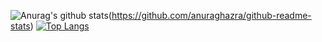 ![Anurag's github stats](https://github-readme-stats.vercel.app/api?username=ever-want&show_icons=true&theme=gruvbox)(https://github.com/anuraghazra/github-readme-stats)
[![Top Langs](https://github-readme-stats.vercel.app/api/top-langs/?username=ever-want&layout=compact)](https://github.com/anuraghazra/github-readme-stats)

